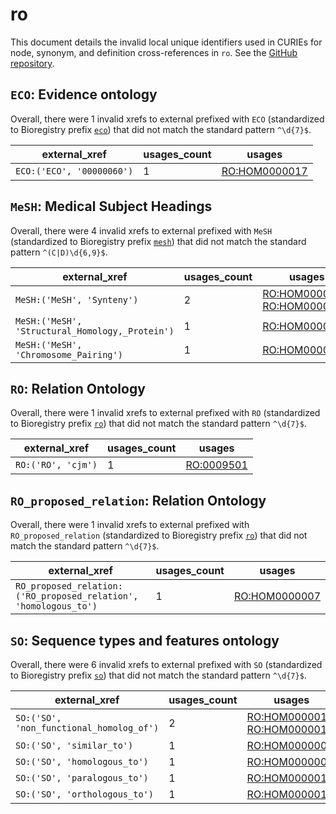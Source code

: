 # ro

This document details the invalid local unique identifiers used in CURIEs
for node, synonym, and definition cross-references in `ro`. See the [GitHub repository](https://github.com/oborel/obo-relations).


## `ECO`: Evidence ontology

Overall, there were 1 invalid
xrefs to external prefixed with `ECO` (standardized to Bioregistry
prefix [`eco`](https://bioregistry.io/eco)) that
did not match the standard pattern `^\d{7}$`.

| external_xref             |   usages_count | usages                                                |
|---------------------------|----------------|-------------------------------------------------------|
| `ECO:('ECO', '00000060')` |              1 | [RO:HOM0000017](https://bioregistry.io/RO:HOM0000017) |

## `MeSH`: Medical Subject Headings

Overall, there were 4 invalid
xrefs to external prefixed with `MeSH` (standardized to Bioregistry
prefix [`mesh`](https://bioregistry.io/mesh)) that
did not match the standard pattern `^(C|D)\d{6,9}$`.

| external_xref                                   |   usages_count | usages                                                                                                       |
|-------------------------------------------------|----------------|--------------------------------------------------------------------------------------------------------------|
| `MeSH:('MeSH', 'Synteny')`                      |              2 | [RO:HOM0000010](https://bioregistry.io/RO:HOM0000010), [RO:HOM0000010](https://bioregistry.io/RO:HOM0000010) |
| `MeSH:('MeSH', 'Structural_Homology,_Protein')` |              1 | [RO:HOM0000015](https://bioregistry.io/RO:HOM0000015)                                                        |
| `MeSH:('MeSH', 'Chromosome_Pairing')`           |              1 | [RO:HOM0000047](https://bioregistry.io/RO:HOM0000047)                                                        |

## `RO`: Relation Ontology

Overall, there were 1 invalid
xrefs to external prefixed with `RO` (standardized to Bioregistry
prefix [`ro`](https://bioregistry.io/ro)) that
did not match the standard pattern `^\d{7}$`.

| external_xref      |   usages_count | usages                                          |
|--------------------|----------------|-------------------------------------------------|
| `RO:('RO', 'cjm')` |              1 | [RO:0009501](https://bioregistry.io/RO:0009501) |

## `RO_proposed_relation`: Relation Ontology

Overall, there were 1 invalid
xrefs to external prefixed with `RO_proposed_relation` (standardized to Bioregistry
prefix [`ro`](https://bioregistry.io/ro)) that
did not match the standard pattern `^\d{7}$`.

| external_xref                                                    |   usages_count | usages                                                |
|------------------------------------------------------------------|----------------|-------------------------------------------------------|
| `RO_proposed_relation:('RO_proposed_relation', 'homologous_to')` |              1 | [RO:HOM0000007](https://bioregistry.io/RO:HOM0000007) |

## `SO`: Sequence types and features ontology

Overall, there were 6 invalid
xrefs to external prefixed with `SO` (standardized to Bioregistry
prefix [`so`](https://bioregistry.io/so)) that
did not match the standard pattern `^\d{7}$`.

| external_xref                            |   usages_count | usages                                                                                                       |
|------------------------------------------|----------------|--------------------------------------------------------------------------------------------------------------|
| `SO:('SO', 'non_functional_homolog_of')` |              2 | [RO:HOM0000016](https://bioregistry.io/RO:HOM0000016), [RO:HOM0000016](https://bioregistry.io/RO:HOM0000016) |
| `SO:('SO', 'similar_to')`                |              1 | [RO:HOM0000000](https://bioregistry.io/RO:HOM0000000)                                                        |
| `SO:('SO', 'homologous_to')`             |              1 | [RO:HOM0000007](https://bioregistry.io/RO:HOM0000007)                                                        |
| `SO:('SO', 'paralogous_to')`             |              1 | [RO:HOM0000011](https://bioregistry.io/RO:HOM0000011)                                                        |
| `SO:('SO', 'orthologous_to')`            |              1 | [RO:HOM0000017](https://bioregistry.io/RO:HOM0000017)                                                        |

